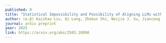 ```yaml
---
published: 0
title: "Statistical Impossibility and Possibility of Aligning LLMs with Human Preferences: From Condorcet Paradox to Nash Equilibrium"
author: (α-β) Kaizhao Liu, Qi Long, Zhekun Shi, Weijie J. Su, Jiancong Xiao
journal: arXiv preprint
year: 2025
link: https://arxiv.org/abs/2503.10990
---
```


